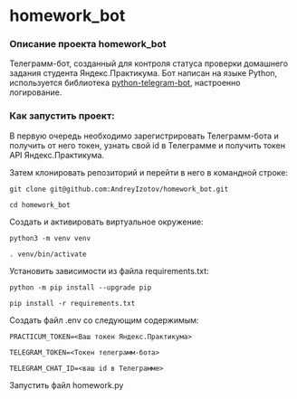 # homework_bot

### Описание проекта homework_bot

Телеграмм-бот, созданный для контроля статуса проверки домашнего задания студента Яндекс.Практикума. Бот написан на языке Python, используется библиотека [python-telegram-bot](https://github.com/python-telegram-bot/python-telegram-bot), настроенно логирование.

### Как запустить проект:

В первую очередь необходимо зарегистрировать Телеграмм-бота и получить от него токен, узнать свой id в Телеграмме и получить токен API Яндекс.Практикума.

Затем клонировать репозиторий и перейти в него в командной строке:

```
git clone git@github.com:AndreyIzotov/homework_bot.git
```

```
cd homework_bot
```

Cоздать и активировать виртуальное окружение:

```
python3 -m venv venv
```

```
. venv/bin/activate
```

Установить зависимости из файла requirements.txt:

```
python -m pip install --upgrade pip
```

```
pip install -r requirements.txt
```

Создать файл .env со следующим содержимым:

```
PRACTICUM_TOKEN=<Ваш токен Яндекс.Практикума>
```

```
TELEGRAM_TOKEN=<Токен телеграмм-бота>
```

```
TELEGRAM_CHAT_ID=<ваш id в Телеграмме>
```

Запустить файл homework.py
